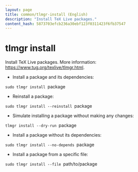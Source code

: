 ```yaml
---
layout: page
title: common/tlmgr-install (English)
description: "Install TeX Live packages."
content_hash: 5873703efcb236a30ebf123f0311423f6fb37547
---
```

# tlmgr install

Install TeX Live packages.
More information: <https://www.tug.org/texlive/tlmgr.html>.

- Install a package and its dependencies:

`sudo tlmgr install `<span class="tldr-var badge badge-pill bg-dark-lm bg-white-dm text-white-lm text-dark-dm font-weight-bold">package</span>

- Reinstall a package:

`sudo tlmgr install --reinstall `<span class="tldr-var badge badge-pill bg-dark-lm bg-white-dm text-white-lm text-dark-dm font-weight-bold">package</span>

- Simulate installing a package without making any changes:

`tlmgr install --dry-run `<span class="tldr-var badge badge-pill bg-dark-lm bg-white-dm text-white-lm text-dark-dm font-weight-bold">package</span>

- Install a package without its dependencies:

`sudo tlmgr install --no-depends `<span class="tldr-var badge badge-pill bg-dark-lm bg-white-dm text-white-lm text-dark-dm font-weight-bold">package</span>

- Install a package from a specific file:

`sudo tlmgr install --file `<span class="tldr-var badge badge-pill bg-dark-lm bg-white-dm text-white-lm text-dark-dm font-weight-bold">path/to/package</span>
